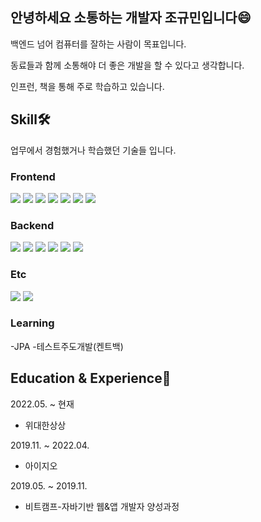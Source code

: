 ## 안녕하세요 소통하는 개발자 조규민입니다😄
백엔드 넘어 컴퓨터를 잘하는 사람이 목표입니다.

동료들과 함께 소통해야 더 좋은 개발을 할 수 있다고 생각합니다.

인프런, 책을 통해 주로 학습하고 있습니다.

## Skill🛠
업무에서 경험했거나 학습했던 기술들 입니다.

### Frontend
<img src="https://img.shields.io/badge/%20-HTML-EC4D4D"/> <img src="https://img.shields.io/badge/%20-CSS-71D8EC"/> <img src="https://img.shields.io/badge/%20-ES6-F6F63F"/> <img src="https://img.shields.io/badge/%20-Vue-7DF06B"/> <img src="https://img.shields.io/badge/%20-JSP-F65D90"/> <img src="https://img.shields.io/badge/%20-Thymeleaf-2FAE48"/> <img src="https://img.shields.io/badge/%20-OZ Report-F7A94E"/>

### Backend
<img src="https://img.shields.io/badge/%20-Java-orange"/> <img src="https://img.shields.io/badge/%20-Spring Framework-green"/> <img src="https://img.shields.io/badge/%20-SpringBoot-green"/> <img src="https://img.shields.io/badge/%20-MyBatis-blue"/> <img src="https://img.shields.io/badge/%20-Oracle-yellow"/> <img src="https://img.shields.io/badge/%20-Junit-lightblue"/>

### Etc
<img src="https://img.shields.io/badge/%20-Git-pink"/> <img src="https://img.shields.io/badge/%20-SVN-gray"/>

### Learning
-JPA
-테스트주도개발(켄트백)

## Education & Experience📗
2022.05. ~ 현재
- 위대한상상

2019.11. ~ 2022.04.
- 아이지오

2019.05. ~ 2019.11.
- 비트캠프-자바기반 웹&앱 개발자 양성과정

<!--
**kyumincho/kyumincho** is a ✨ _special_ ✨ repository because its `README.md` (this file) appears on your GitHub profile.

Here are some ideas to get you started:

- 🔭 I’m currently working on ...
- 🌱 I’m currently learning ...
- 👯 I’m looking to collaborate on ...
- 🤔 I’m looking for help with ...
- 💬 Ask me about ...
- 📫 How to reach me: ...
- 😄 Pronouns: ...
- ⚡ Fun fact: ...
-->
